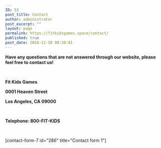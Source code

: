 ```yaml
---
ID: 53
post_title: Contact
author: administrator
post_excerpt: ""
layout: page
permalink: https://fitkidsgames.space/contact/
published: true
post_date: 2018-11-10 08:38:41
---
```

<!-- wp:columns -->
<div class="wp-block-columns has-2-columns"></div>
<!-- /wp:columns -->

<p><strong>Have any questions that are not answered through our website, please feel free to contact us!</strong></p>
<p> </p>
<p><strong>Fit Kids Games </strong></p>
<p><strong>0001 Heaven Street</strong></p>
<p><strong>Los Angeles, CA 09000</strong></p>
<p> </p>
<p><strong>Telephone: 800-FIT-KIDS</strong></p>
<p> </p>
<p>[contact-form-7 id="286" title="Contact form 1"]</p>
<p> </p>
<p> </p>

<!-- wp:columns -->
<div class="wp-block-columns has-2-columns"></div>
<!-- /wp:columns -->